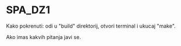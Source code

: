 # SPA_DZ1

Kako pokrenuti: odi u "build" direktorij, otvori terminal i ukucaj "make".

Ako imas kakvih pitanja javi se.
